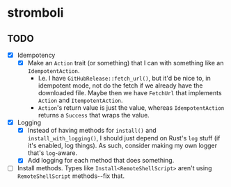 # stromboli

## TODO

- [x] Idempotency
  - [x] Make an `Action` trait (or something) that I can with something like an
        `IdempotentAction`.
    - I.e. I have `GitHubRelease::fetch_url()`, but it'd be nice to,
      in idempotent mode, not do the fetch if we already have the downloaded file.
      Maybe then we have `FetchUrl` that implements `Action` and `ItempotentAction`.
    - `Action`'s return value is just the value, whereas `IdempotentAction` returns a `Success`
      that wraps the value.
- [x] Logging
  - [x] Instead of having methods for `install()` and `install_with_logging()`, I should just depend on
        Rust's `log` stuff (if it's enabled, log things). As such, consider making my own logger that's
        `log`-aware.
  - [x] Add logging for each method that does something.
- [ ] Install methods. Types like `Install<RemoteShellScript>` aren't using `RemoteShellScript`
  methods--fix that.

